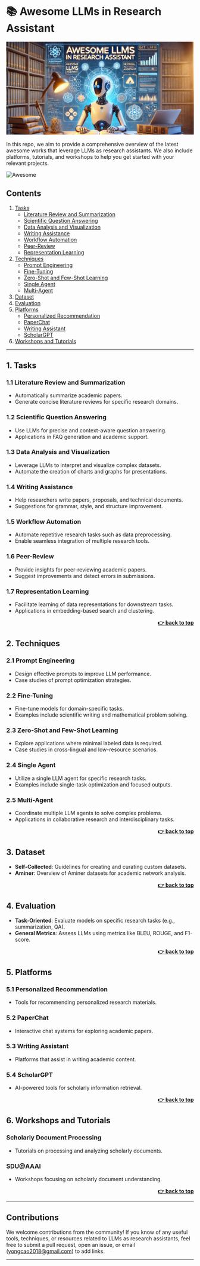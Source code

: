 # 📚 Awesome LLMs in Research Assistant

![](./img/logo.png)

In this repo, we aim to provide a comprehensive overview of the latest awesome works that leverage LLMs as research assistants. We also include platforms, tutorials, and workshops to help you get started with your relevant projects.

![Awesome](https://img.shields.io/badge/Awesome-LLMs%20in%20Research%20Assistant-blue) 


## Contents

1. [Tasks](#1-tasks)
   - [Literature Review and Summarization](#11-literature-review-and-summarization)   
   - [Scientific Question Answering](#12-scientific-question-answering)   
   - [Data Analysis and Visualization](#13-data-analysis-and-visualization)  
   - [Writing Assistance](#14-writing-assistance)   
   - [Workflow Automation](#15-workflow-automation) 
   - [Peer-Review](#16-peer-review)
   - [Representation Learning](#17-representation-learning)
2. [Techniques](#2-techniques)
   - [Prompt Engineering](#21-prompt-engineering)   
   - [Fine-Tuning](#22-fine-tuning)   
   - [Zero-Shot and Few-Shot Learning](#23-zero-shot-and-few-shot-learning)  
   - [Single Agent](#24-single-agent)   
   - [Multi-Agent](#25-multi-agent)  
3. [Dataset](#3-dataset)  
4. [Evaluation](#4-evaluation)  
5. [Platforms](#5-platforms)  
   - [Personalized Recommendation](#51-personalized-recommendation)  
   - [PaperChat](#52-paperchat)    
   - [Writing Assistant](#53-writing-assistant)   
   - [ScholarGPT](#54-scholargpt)
6. [Workshops and Tutorials](#6-workshops-and-tutorials)  

---

## 1. Tasks

### 1.1 Literature Review and Summarization
- Automatically summarize academic papers.
- Generate concise literature reviews for specific research domains.

### 1.2 Scientific Question Answering
- Use LLMs for precise and context-aware question answering.
- Applications in FAQ generation and academic support.

### 1.3 Data Analysis and Visualization
- Leverage LLMs to interpret and visualize complex datasets.
- Automate the creation of charts and graphs for presentations.

### 1.4 Writing Assistance
- Help researchers write papers, proposals, and technical documents.
- Suggestions for grammar, style, and structure improvement.

### 1.5 Workflow Automation
- Automate repetitive research tasks such as data preprocessing.
- Enable seamless integration of multiple research tools.

### 1.6 Peer-Review
- Provide insights for peer-reviewing academic papers.
- Suggest improvements and detect errors in submissions.

### 1.7 Representation Learning
- Facilitate learning of data representations for downstream tasks.
- Applications in embedding-based search and clustering.

<div align="right">
    <b><a href="#contents">👉 back to top</a></b>
</div>

## 2. Techniques

### 2.1 Prompt Engineering
- Design effective prompts to improve LLM performance.
- Case studies of prompt optimization strategies.

### 2.2 Fine-Tuning
- Fine-tune models for domain-specific tasks.
- Examples include scientific writing and mathematical problem solving.

### 2.3 Zero-Shot and Few-Shot Learning
- Explore applications where minimal labeled data is required.
- Case studies in cross-lingual and low-resource scenarios.

### 2.4 Single Agent
- Utilize a single LLM agent for specific research tasks.
- Examples include single-task optimization and focused outputs.

### 2.5 Multi-Agent
- Coordinate multiple LLM agents to solve complex problems.
- Applications in collaborative research and interdisciplinary tasks.

<div align="right">
    <b><a href="#contents">👉 back to top</a></b>
</div>

## 3. Dataset

- **Self-Collected**: Guidelines for creating and curating custom datasets.
- **Aminer**: Overview of Aminer datasets for academic network analysis.

<div align="right">
    <b><a href="#contents">👉 back to top</a></b>
</div>

## 4. Evaluation

- **Task-Oriented**: Evaluate models on specific research tasks (e.g., summarization, QA).
- **General Metrics**: Assess LLMs using metrics like BLEU, ROUGE, and F1-score.

<div align="right">
    <b><a href="#contents">👉 back to top</a></b>
</div>

## 5. Platforms

### 5.1 Personalized Recommendation
- Tools for recommending personalized research materials.

### 5.2 PaperChat
- Interactive chat systems for exploring academic papers.

### 5.3 Writing Assistant
- Platforms that assist in writing academic content.

### 5.4 ScholarGPT
- AI-powered tools for scholarly information retrieval.

<div align="right">
    <b><a href="#contents">👉 back to top</a></b>
</div>

## 6. Workshops and Tutorials

### Scholarly Document Processing
- Tutorials on processing and analyzing scholarly documents.

### SDU@AAAI
- Workshops focusing on scholarly document understanding.

<div align="right">
    <b><a href="#contents">👉 back to top</a></b>
</div>

---

## Contributions

We welcome contributions from the community! If you know of any useful tools, techniques, or resources related to LLMs as research assistants, feel free to submit a pull request, open an issue, or email (yongcao2018@gmail.com) to add links.

---